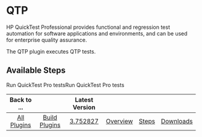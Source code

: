 
QTP
===


HP QuickTest Professional provides functional and regression test automation for software applications and environments, and can be used for enterprise quality assurance.


The QTP plugin executes QTP tests.



Available Steps
---------------


Run QuickTest Pro testsRun QuickTest Pro tests





|Back to ...||Latest Version||||
| :---: | :---: | :---: | :---: | :---: | :---: |
|[All Plugins](../../index.md)|[Build Plugins](../README.md)|[3.752827](https://raw.githubusercontent.com/UrbanCode/IBM-UCB-PLUGINS/main/files/QTP/QTP-3.752827.zip)|[Overview](overview.md)|[Steps](steps.md)|[Downloads](downloads.md)|
